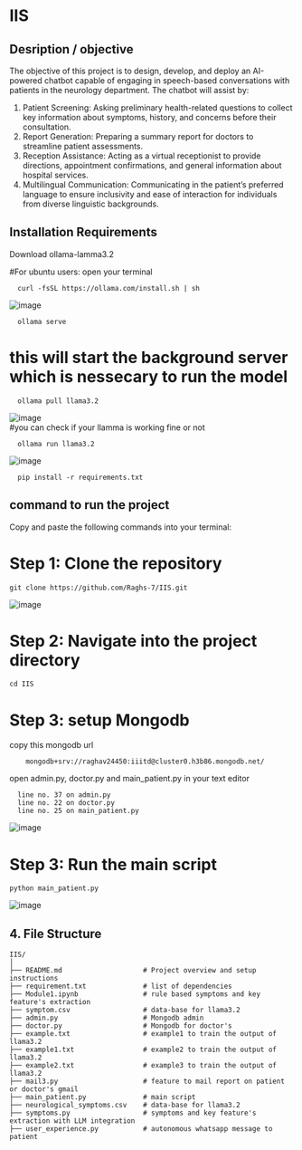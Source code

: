 # IIS

## Desription / objective 
The objective of this project is to design, develop, and deploy an AI-powered chatbot capable of
engaging in speech-based conversations with patients in the neurology department. The
chatbot will assist by:
1. Patient Screening: Asking preliminary health-related questions to collect key
information about symptoms, history, and concerns before their consultation.
2. Report Generation: Preparing a summary report for doctors to streamline patient
assessments.
3. Reception Assistance: Acting as a virtual receptionist to provide directions,
appointment confirmations, and general information about hospital services.
4. Multilingual Communication: Communicating in the patient’s preferred language to
ensure inclusivity and ease of interaction for individuals from diverse linguistic
backgrounds.

## Installation Requirements

  Download ollama-lamma3.2

  #For ubuntu users:
      open your terminal
      
      curl -fsSL https://ollama.com/install.sh | sh  
  ![image](https://github.com/user-attachments/assets/5333c1e2-b269-4e99-bab3-8ce515e538ab)
      
      ollama serve 
  # this will start the background server which is nessecary to run the model 
      
      ollama pull llama3.2
  ![image](https://github.com/user-attachments/assets/e60550e8-43ab-4dca-9a9b-25b37803136a)    
  #you can check if your llamma is working fine or not 

      ollama run llama3.2
  ![image](https://github.com/user-attachments/assets/ff334d8b-2279-47b2-a347-4122c35a19fe)
  
  ```
    pip install -r requirements.txt
  ```

## command to run the project 

  Copy and paste the following commands into your terminal:

  # Step 1: Clone the repository

    git clone https://github.com/Raghs-7/IIS.git
  ![image](https://github.com/user-attachments/assets/29ee5e01-84c0-45ba-939a-fc5afab523c1)

  # Step 2: Navigate into the project directory

    cd IIS

  # Step 3: setup Mongodb
  copy this mongodb url   
        
        mongodb+srv://raghav24450:iiitd@cluster0.h3b86.mongodb.net/

  open admin.py, doctor.py and main_patient.py in your text editor 

      line no. 37 on admin.py
      line no. 22 on doctor.py
      line no. 25 on main_patient.py

  ![image](https://github.com/user-attachments/assets/79a35575-fac2-45a0-8fd7-a8bef97f8c9d)
        
    
    
  # Step 3: Run the main script
    
    python main_patient.py
  ![image](https://github.com/user-attachments/assets/4df35d37-8f35-4148-aaab-aeb9790d6d02)



## 4. File Structure

```
IIS/
│
├── README.md                    # Project overview and setup instructions
├── requirement.txt              # list of dependencies
├── Module1.ipynb                # rule based symptoms and key feature's extraction
├── symptom.csv                  # data-base for llama3.2
├── admin.py                     # Mongodb admin 
├── doctor.py                    # Mongodb for doctor's
├── example.txt                  # example1 to train the output of llama3.2 
├── example1.txt                 # example2 to train the output of llama3.2
├── example2.txt                 # example3 to train the output of llama3.2
├── mail3.py                     # feature to mail report on patient or doctor's gmail
├── main_patient.py              # main script
├── neurological_symptoms.csv    # data-base for llama3.2
├── symptoms.py                  # symptoms and key feature's extraction with LLM integration
├── user_experience.py           # autonomous whatsapp message to patient 
```
